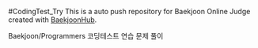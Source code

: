 #CodingTest_Try
This is a auto push repository for Baekjoon Online Judge created with [BaekjoonHub](https://github.com/BaekjoonHub/BaekjoonHub).


Baekjoon/Programmers 코딩테스트 연습 문제 풀이
